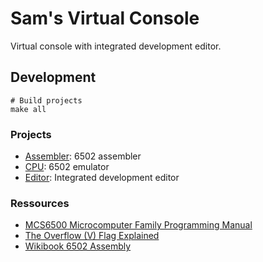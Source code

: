 # Sam's Virtual Console

Virtual console with integrated development editor.


## Development

```
# Build projects
make all
```

### Projects

- [Assembler](assembler): 6502 assembler
- [CPU](cpu): 6502 emulator
- [Editor](editor): Integrated development editor

### Ressources

- [MCS6500 Microcomputer Family Programming Manual](http://users.telenet.be/kim1-6502/6502/proman.html)
- [The Overflow (V) Flag Explained](http://www.6502.org/tutorials/vflag.html)
- [Wikibook 6502 Assembly](https://en.wikibooks.org/wiki/6502_Assembly)
